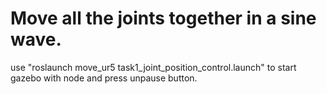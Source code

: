 # Move all the joints together in a sine wave.
use "roslaunch move_ur5 task1_joint_position_control.launch" to start gazebo with node and press unpause button.
